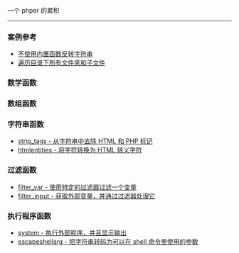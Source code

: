 
一个 phper 的累积

- - -

### 案例参考

- [不使用内置函数反转字符串](example/reference.md#不使用内置函数反转字符串)
- [遍历目录下所有文件夹和子文件](example/reference.md#遍历目录下所有文件夹和子文件)

### 数学函数

### 数组函数

### 字符串函数

- [strip_tags - 从字符串中去除 HTML 和 PHP 标记](functions/string.md#strip_tags)
- [htmlentities - 将字符转换为 HTML 转义字符](functions/string.md#htmlentities)

### 过滤函数

- [filter_var - 使用特定的过滤器过滤一个变量](functions/filter.md#filter_var)
- [filter_input - 获取外部变量，并通过过滤器处理它](functions/filter.md#filter_input)

### 执行程序函数

- [system - 执行外部程序，并且显示输出](functions/execution.md#system)
- [escapeshellarg - 把字符串转码为可以在 shell 命令里使用的参数](functions/execution.md#escapeshellarg)
